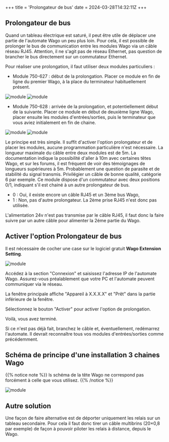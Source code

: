 +++
title = 'Prolongateur de bus'
date = 2024-03-28T14:32:11Z
+++

## Prolongateur de bus

Quand un tableau électrique est saturé, il peut être utile de déplacer une partie de l'automate Wago un peu plus loin. Pour cela, il est possible de prolonger le bus de communication entre les modules Wago via un câble réseau RJ45. Attention, il ne s'agit pas de réseau Ethernet, pas question de brancher le bus directement sur un commutateur Ethernet.

Pour réaliser une prolongation, il faut utiliser deux modules particuliers :

- Module 750-627 : début de la prolongation. Placer ce module en fin de ligne du premier Wago, à la place du terminateur habituellement présent.

![module](/en/hardware/wago/images/750-627.jpg?width=10pc&classes=shadow)
![module](/en/hardware/wago/images/750-627bis.jpg?width=10pc&classes=shadow)

- Module 750-628 : arrivée de la prolongation, et potentiellement début de la suivante. Placer ce module en début de deuxième ligne Wago, placer ensuite les modules d'entrées/sorties, puis le terminateur que vous aviez initialement en fin de chaine.

![module](/en/hardware/wago/images/750-628.jpg?width=10pc&classes=shadow)
![module](/en/hardware/wago/images/750-628bis.jpg?width=10pc&classes=shadow)

Le principe est très simple. Il suffit d'activer l'option prolongateur et de placer les modules, aucune programmation particulière n'est nécessaire. La longueur maximale du câble entre deux modules est de 5m. La documentation indique la possibilité d'aller à 10m avec certaines têtes Wago, et sur les forums, il est fréquent de voir des témoignages de longueurs supérieures à 5m. Probablement une question de parasite et de stabilité du signal transmis. Privilégier un câble de bonne qualité, catégorie 6 par exemple. Ce module dispose d'un commutateur avec deux positions 0/1, indiquant s'il est chainé à un autre prolongateur de bus.

- 0 : Oui, il existe encore un câble RJ45 et un 3ème bus Wago,
- 1 : Non, pas d'autre prolongateur. La 2ème prise RJ45 n'est donc pas utilisée.

L'alimentation 24v n'est pas transmise par le câble RJ45, il faut donc la faire suivre par un autre câble pour alimenter la 2éme partie du Wago.

## Activer l'option Prolongateur de bus

Il est nécessaire de cocher une case sur le logiciel gratuit **Wago Extension Setting**.

![module](/en/hardware/wago/images/wagoextensionsetting1.jpg?width=10pc&classes=shadow)

Accédez à la section "Connexion" et saisissez l'adresse IP de l'automate Wago. Assurez-vous préalablement que votre PC et l'automate peuvent communiquer via le réseau.

La fenêtre principale affiche "Appareil à X.X.X.X" et "Prêt" dans la partie inférieure de la fenêtre.

Sélectionnez le bouton "Activer" pour activer l'option de prolongation.

Voilà, vous avez terminé.

Si ce n'est pas déjà fait, branchez le câble et, éventuellement, redémarrez l'automate. Il devrait reconnaître tous vos modules d'entrées/sorties comme précédemment.

## Schéma de principe d'une installation 3 chaines Wago

{{% notice note %}}
ls schéma de la tête Wago ne correspond pas forcément à celle que vous utilisez.
{{% /notice %}}

![module](/en/hardware/wago/images/wagoextbus-sample.jpg?width=20pc&classes=shadow)

## Autre solution

Une façon de faire alternative est de déporter uniquement les relais sur un tableau secondaire. Pour cela il faut donc tirer un câble multibrins (20×0,8 par exemple) de façon à pouvoir piloter les relais à distance, depuis le Wago.
